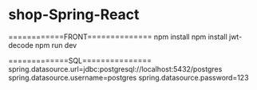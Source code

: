 # shop-Spring-React

============FRONT==============
npm install
npm install jwt-decode
npm run dev

=============SQL===============
spring.datasource.url=jdbc:postgresql://localhost:5432/postgres
spring.datasource.username=postgres
spring.datasource.password=123